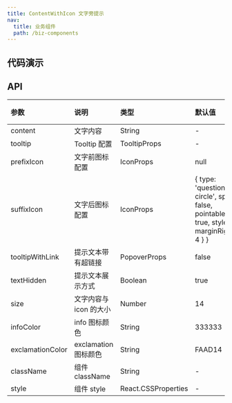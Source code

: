 ```yaml
---
title: ContentWithIcon 文字旁提示
nav:
  title: 业务组件
  path: /biz-components
---
```


## 代码演示

<!-- prettier-ignore -->
<code src="./demo/basic.tsx" title="基本使用" descriptio="组件默认情况图标在文字后，如不需要自定义图标，则不需要传 suffixIcon。"></code>
<code src="./demo/prefix.tsx" title="图标在文字前" descriptio="图标若在文字前，需把 `suffixIcon` 置为 null，prefixIcon 使用默认图标的话传 true。"></code>
<code src="./demo/tipWithLink.tsx" title="提示文案描述带有超链接" descriptio="组件默认情况是使用 toooltip 进行提示，如不需要，则不需要传 `tooltipWithLink`。"></code>
<code src="./demo/customIcon.tsx" title="info 类提示" descriptio="提示可平铺展示 `textHidden` 传 false 直接展示，默认为 true 隐藏展示，只适用于 `iconType` 等于 info 类型，支持自定义 icon 颜色。"></code>
<code src="./demo/exclamation.tsx" title="感叹号类提示" descriptio="`exclamation` 类型，支持自定义 icon 颜色 。"></code>

## API

| 参数 | 说明 | 类型 | 默认值 | 版本 |  |
| :-- | :-- | :-- | :-- | :-- | --- |
| content | 文字内容 | String | - | - |
| tooltip | Tooltip 配置 | TooltipProps | - | - |
| prefixIcon | 文字前图标配置 | IconProps | null | - |
| suffixIcon | 文字后图标配置 | IconProps | { type: 'question-circle', spin: false, pointable: true, style: { marginRight: 4 } } | - |
| tooltipWithLink | 提示文本带有超链接 | PopoverProps | false | - |
| textHidden | 提示文本展示方式 | Boolean | true | - |
| size | 文字内容与 icon 的大小 | Number | 14 | - |
| infoColor | info 图标颜色 | String | 333333 | - |
| exclamationColor | exclamation 图标颜色 | String | FAAD14 | - |
| className | 组件 className | String | - | - |
| style | 组件 style | React.CSSProperties | - | - |
